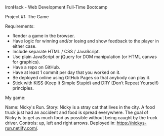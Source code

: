 IronHack - Web Development Full-Time Bootcamp

Project #1: The Game



Requirements:

- Render a game in the browser.
- Have logic for winning and/or losing and show feedback to the player in either case.
- Include separate HTML / CSS / JavaScript.
- Use plain JavaScript or jQuery for DOM manipulation (or HTML canvas for graphics).
- Have a repo on GitHub.
- Have at least 1 commit per day that you worked on it.
- Be deployed online using GitHub Pages so that anybody can play it.
- Stick with KISS (Keep It Simple Stupid) and DRY (Don’t Repeat Yourself) principles.



My game:

Name: Nicky's Run.
Story: Nicky is a stray cat that lives in the city. A food truck just had an accident and food is spread everywhere. The goal of Nicky is to get as much food as possible without being caught by the truck driver.
Controls: up, left and right arrows.
Deployed in: https://nickys-run.netlify.com/.
